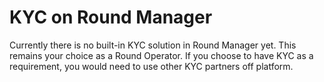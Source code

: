 # KYC on Round Manager

Currently there is no built-in KYC solution in Round Manager yet. This remains your choice as a Round Operator. If you choose to have KYC as a requirement, you would need to use other KYC partners off platform.&#x20;
